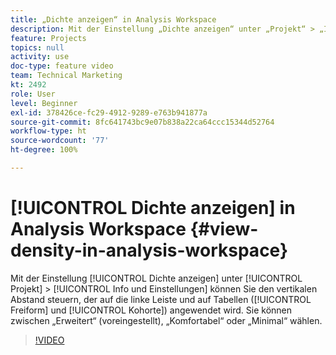```yaml
---
title: „Dichte anzeigen“ in Analysis Workspace
description: Mit der Einstellung „Dichte anzeigen“ unter „Projekt“ > „Info und Einstellungen“ können Sie den vertikalen Abstand steuern, der auf die linke Leiste und auf Tabellen (Freiform und Kohorte) angewendet wird. Sie können zwischen „Erweitert“ (voreingestellt), „Komfortabel“ oder „Minimal“ wählen.
feature: Projects
topics: null
activity: use
doc-type: feature video
team: Technical Marketing
kt: 2492
role: User
level: Beginner
exl-id: 378426ce-fc29-4912-9289-e763b941877a
source-git-commit: 8fc641743bc9e07b838a22ca64ccc15344d52764
workflow-type: ht
source-wordcount: '77'
ht-degree: 100%

---
```


# [!UICONTROL Dichte anzeigen] in Analysis Workspace {#view-density-in-analysis-workspace}

Mit der Einstellung [!UICONTROL Dichte anzeigen] unter [!UICONTROL Projekt] > [!UICONTROL Info und Einstellungen] können Sie den vertikalen Abstand steuern, der auf die linke Leiste und auf Tabellen ([!UICONTROL Freiform] und [!UICONTROL Kohorte]) angewendet wird. Sie können zwischen „Erweitert“ (voreingestellt), „Komfortabel“ oder „Minimal“ wählen.

>[!VIDEO](https://video.tv.adobe.com/v/25963/?quality=12&learn=on)
